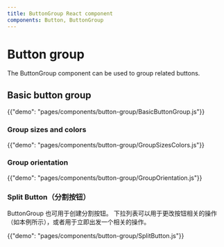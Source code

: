 ```yaml
---
title: ButtonGroup React component
components: Button, ButtonGroup
---
```


# Button group

<p class="description">The ButtonGroup component can be used to group related buttons.</p>

## Basic button group

{{"demo": "pages/components/button-group/BasicButtonGroup.js"}}

### Group sizes and colors

{{"demo": "pages/components/button-group/GroupSizesColors.js"}}

### Group orientation

{{"demo": "pages/components/button-group/GroupOrientation.js"}}

### Split Button（分割按钮）

ButtonGroup 也可用于创建分割按钮。 下拉列表可以用于更改按钮相关的操作（如本例所示），或者用于立即出发一个相关的操作。

{{"demo": "pages/components/button-group/SplitButton.js"}}
